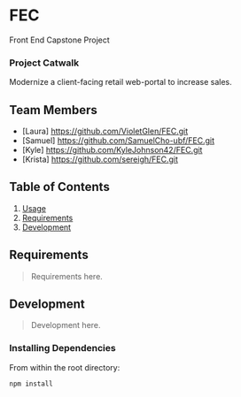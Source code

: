 # FEC
Front End Capstone Project

### Project Catwalk
Modernize a client-facing retail web-portal to increase sales.

## Team Members

- [Laura]
https://github.com/VioletGlen/FEC.git
- [Samuel]
https://github.com/SamuelCho-ubf/FEC.git
- [Kyle]
https://github.com/KyleJohnson42/FEC.git
- [Krista]
https://github.com/sereigh/FEC.git

## Table of Contents

1. [Usage](#Usage)
2. [Requirements](#requirements)
3. [Development](#development)

## Requirements

>Requirements here.

## Development

>Development here.

### Installing Dependencies

From within the root directory:

``
npm install
``